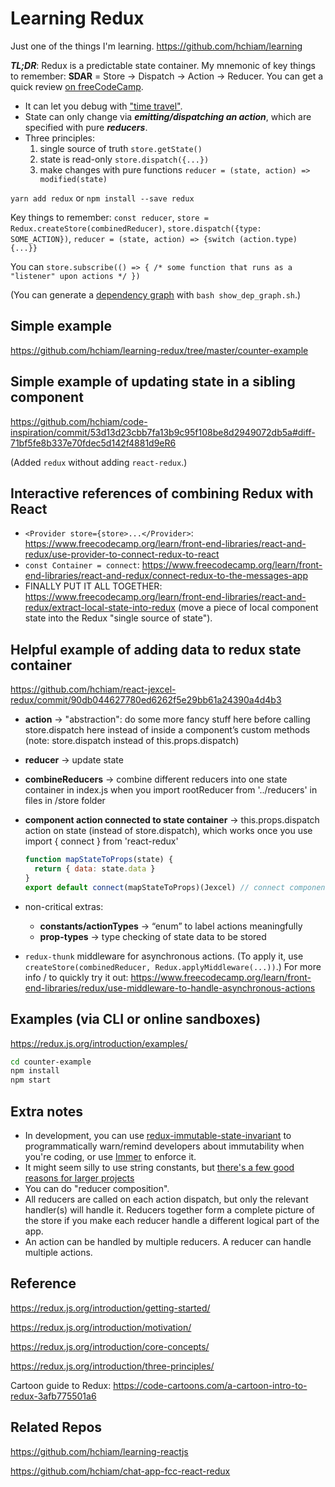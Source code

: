 # Learning Redux

Just one of the things I'm learning. <https://github.com/hchiam/learning>

**_TL;DR_**: Redux is a predictable state container. My mnemonic of key things to remember: **SDAR** = Store -> Dispatch -> Action -> Reducer. You can get a quick review [on freeCodeCamp](https://www.freecodecamp.org/learn/front-end-libraries/redux/write-a-counter-with-redux).

* It can let you debug with ["time travel"](https://github.com/reduxjs/redux-devtools).
* State can only change via **_emitting/dispatching an action_**, which are specified with pure **_reducers_**.
* Three principles:
  1. single source of truth `store.getState()`
  2. state is read-only `store.dispatch({...})`
  3. make changes with pure functions `reducer = (state, action) => modified(state)`

`yarn add redux` or `npm install --save redux`

Key things to remember: `const reducer`, `store = Redux.createStore(combinedReducer)`, `store.dispatch({type: SOME_ACTION})`, `reducer = (state, action) => {switch (action.type) {...}}`

You can `store.subscribe(() => { /* some function that runs as a "listener" upon actions */ })`

(You can generate a [dependency graph](https://github.com/hchiam/learning-dependency-cruiser) with `bash show_dep_graph.sh`.)

## Simple example

<https://github.com/hchiam/learning-redux/tree/master/counter-example>

## Simple example of updating state in a sibling component

<https://github.com/hchiam/code-inspiration/commit/53d13d23cbb7fa13b9c95f108be8d2949072db5a#diff-71bf5fe8b337e70fdec5d142f4881d9eR6>

(Added `redux` without adding `react-redux`.)

## Interactive references of combining Redux with React

- `<Provider store={store>...</Provider>`: <https://www.freecodecamp.org/learn/front-end-libraries/react-and-redux/use-provider-to-connect-redux-to-react>
- `const Container = connect`: <https://www.freecodecamp.org/learn/front-end-libraries/react-and-redux/connect-redux-to-the-messages-app>
- FINALLY PUT IT ALL TOGETHER: <https://www.freecodecamp.org/learn/front-end-libraries/react-and-redux/extract-local-state-into-redux> (move a piece of local component state into the Redux "single source of state").

## Helpful example of adding data to redux state container

<https://github.com/hchiam/react-jexcel-redux/commit/90db044627780ed6262f5e29bb61a24390a4d4b3>

- **action** -> "abstraction": do some more fancy stuff here before calling store.dispatch here instead of inside a component’s custom methods (note: store.dispatch instead of this.props.dispatch)
- **reducer** -> update state
- **combineReducers** -> combine different reducers into one state container in index.js when you import rootReducer from '../reducers' in files in /store folder

- **component action connected to state container** -> this.props.dispatch action on state (instead of store.dispatch), which works once you use import { connect } from 'react-redux'

  ```js
  function mapStateToProps(state) {
    return { data: state.data }
  }
  export default connect(mapStateToProps)(Jexcel) // connect component to state
  ```

- non-critical extras:

  - **constants/actionTypes** -> “enum” to label actions meaningfully
  - **prop-types** -> type checking of state data to be stored


- `redux-thunk` middleware for asynchronous actions. (To apply it, use `createStore(combinedReducer, Redux.applyMiddleware(...))`.) For more info / to quickly try it out: <https://www.freecodecamp.org/learn/front-end-libraries/redux/use-middleware-to-handle-asynchronous-actions>

## Examples (via CLI or online sandboxes)

<https://redux.js.org/introduction/examples/>

```bash
cd counter-example
npm install
npm start
```

## Extra notes

- In development, you can use [redux-immutable-state-invariant](https://github.com/leoasis/redux-immutable-state-invariant) to programmatically warn/remind developers about immutability when you're coding, or use [Immer](https://github.com/hchiam/learning-immer) to enforce it.
- It might seem silly to use string constants, but [there's a few good reasons for larger projects](https://stackoverflow.com/questions/34965856/what-is-the-point-of-the-constants-in-redux/37054518#37054518)
- You can do "reducer composition".
- All reducers are called on each action dispatch, but only the relevant handler(s) will handle it. Reducers together form a complete picture of the store if you make each reducer handle a different logical part of the app.
- An action can be handled by multiple reducers. A reducer can handle multiple actions.

## Reference

<https://redux.js.org/introduction/getting-started/>

<https://redux.js.org/introduction/motivation/>

<https://redux.js.org/introduction/core-concepts/>

<https://redux.js.org/introduction/three-principles/>

Cartoon guide to Redux: <https://code-cartoons.com/a-cartoon-intro-to-redux-3afb775501a6>

## Related Repos

<https://github.com/hchiam/learning-reactjs>

<https://github.com/hchiam/chat-app-fcc-react-redux>
